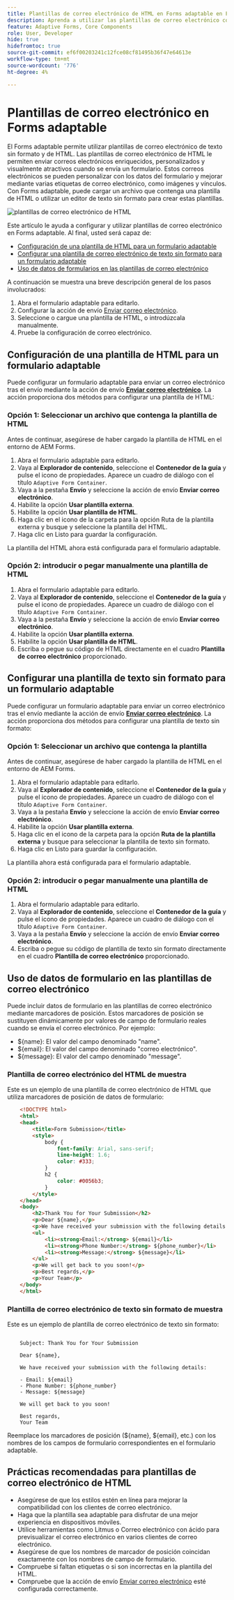 ```yaml
---
title: Plantillas de correo electrónico de HTML en Forms adaptable en Forms as a Cloud Service
description: Aprenda a utilizar las plantillas de correo electrónico con formularios adaptables.
feature: Adaptive Forms, Core Components
role: User, Developer
hide: true
hidefromtoc: true
source-git-commit: ef6f00203241c12fce08cf81495b36f47e64613e
workflow-type: tm+mt
source-wordcount: '776'
ht-degree: 4%

---
```


# Plantillas de correo electrónico en Forms adaptable

El Forms adaptable permite utilizar plantillas de correo electrónico de texto sin formato y de HTML. Las plantillas de correo electrónico de HTML le permiten enviar correos electrónicos enriquecidos, personalizados y visualmente atractivos cuando se envía un formulario. Estos correos electrónicos se pueden personalizar con los datos del formulario y mejorar mediante varias etiquetas de correo electrónico, como imágenes y vínculos. Con Forms adaptable, puede cargar un archivo que contenga una plantilla de HTML o utilizar un editor de texto sin formato para crear estas plantillas.

![plantillas de correo electrónico de HTML](/help/forms/assets/html-email.png)

Este artículo le ayuda a configurar y utilizar plantillas de correo electrónico en Forms adaptable. Al final, usted será capaz de:

* [Configuración de una plantilla de HTML para un formulario adaptable](#configure-an-html-template-for-an-adaptive-form)
* [Configurar una plantilla de correo electrónico de texto sin formato para un formulario adaptable](#configure-a-plain-text-template-for-an-adaptive-form)
* [Uso de datos de formularios en las plantillas de correo electrónico](#use-form-data-in-your-email-templates)


A continuación se muestra una breve descripción general de los pasos involucrados:

1. Abra el formulario adaptable para editarlo.
1. Configurar la acción de envío [Enviar correo electrónico](/help/forms/configure-submit-action-send-email.md).
1. Seleccione o cargue una plantilla de HTML, o introdúzcala manualmente.
1. Pruebe la configuración de correo electrónico.

## Configuración de una plantilla de HTML para un formulario adaptable

Puede configurar un formulario adaptable para enviar un correo electrónico tras el envío mediante la acción de envío [**Enviar correo electrónico**](/help/forms/configure-submit-action-send-email.md). La acción proporciona dos métodos para configurar una plantilla de HTML:

### Opción 1: Seleccionar un archivo que contenga la plantilla de HTML

Antes de continuar, asegúrese de haber cargado la plantilla de HTML en el entorno de AEM Forms.

1. Abra el formulario adaptable para editarlo.
1. Vaya al **Explorador de contenido**, seleccione el **Contenedor de la guía** y pulse el icono de propiedades. Aparece un cuadro de diálogo con el título `Adaptive Form Container`.
1. Vaya a la pestaña **Envío** y seleccione la acción de envío **Enviar correo electrónico**.
1. Habilite la opción **Usar plantilla externa**.
1. Habilite la opción **Usar plantilla de HTML**.
1. Haga clic en el icono de la carpeta para la opción Ruta de la plantilla externa y busque y seleccione la plantilla del HTML.
1. Haga clic en Listo para guardar la configuración.

La plantilla del HTML ahora está configurada para el formulario adaptable.

### Opción 2: introducir o pegar manualmente una plantilla de HTML

1. Abra el formulario adaptable para editarlo.
1. Vaya al **Explorador de contenido**, seleccione el **Contenedor de la guía** y pulse el icono de propiedades. Aparece un cuadro de diálogo con el título `Adaptive Form Container`.
1. Vaya a la pestaña **Envío** y seleccione la acción de envío **Enviar correo electrónico**.
1. Habilite la opción **Usar plantilla externa**.
1. Habilite la opción **Usar plantilla de HTML**.
1. Escriba o pegue su código de HTML directamente en el cuadro **Plantilla de correo electrónico** proporcionado.


## Configurar una plantilla de texto sin formato para un formulario adaptable

Puede configurar un formulario adaptable para enviar un correo electrónico tras el envío mediante la acción de envío [**Enviar correo electrónico**](/help/forms/configure-submit-action-send-email.md). La acción proporciona dos métodos para configurar una plantilla de texto sin formato:

### Opción 1: Seleccionar un archivo que contenga la plantilla

Antes de continuar, asegúrese de haber cargado la plantilla de HTML en el entorno de AEM Forms.

1. Abra el formulario adaptable para editarlo.
1. Vaya al **Explorador de contenido**, seleccione el **Contenedor de la guía** y pulse el icono de propiedades. Aparece un cuadro de diálogo con el título `Adaptive Form Container`.
1. Vaya a la pestaña **Envío** y seleccione la acción de envío **Enviar correo electrónico**.
1. Habilite la opción **Usar plantilla externa**.
1. Haga clic en el icono de la carpeta para la opción **Ruta de la plantilla externa** y busque para seleccionar la plantilla de texto sin formato.
1. Haga clic en Listo para guardar la configuración.

La plantilla ahora está configurada para el formulario adaptable.

### Opción 2: introducir o pegar manualmente una plantilla de HTML

1. Abra el formulario adaptable para editarlo.
1. Vaya al **Explorador de contenido**, seleccione el **Contenedor de la guía** y pulse el icono de propiedades. Aparece un cuadro de diálogo con el título `Adaptive Form Container`.
1. Vaya a la pestaña **Envío** y seleccione la acción de envío **Enviar correo electrónico**.
1. Escriba o pegue su código de plantilla de texto sin formato directamente en el cuadro **Plantilla de correo electrónico** proporcionado.

## Uso de datos de formulario en las plantillas de correo electrónico

Puede incluir datos de formulario en las plantillas de correo electrónico mediante marcadores de posición. Estos marcadores de posición se sustituyen dinámicamente por valores de campo de formulario reales cuando se envía el correo electrónico. Por ejemplo:

* ${name}: El valor del campo denominado &quot;name&quot;.
* ${email}: El valor del campo denominado &quot;correo electrónico&quot;.
* ${message}: El valor del campo denominado &quot;message&quot;.

### Plantilla de correo electrónico del HTML de muestra

Este es un ejemplo de una plantilla de correo electrónico de HTML que utiliza marcadores de posición de datos de formulario:

```HTML
    <!DOCTYPE html>
    <html>
    <head>
        <title>Form Submission</title>
        <style>
            body {
                font-family: Arial, sans-serif;
                line-height: 1.6;
                color: #333;
            }
            h2 {
                color: #0056b3;
            }
        </style>
    </head>
    <body>
        <h2>Thank You for Your Submission</h2>
        <p>Dear ${name},</p>
        <p>We have received your submission with the following details:</p>
        <ul>
            <li><strong>Email:</strong> ${email}</li>
            <li><strong>Phone Number:</strong> ${phone_number}</li>
            <li><strong>Message:</strong> ${message}</li>
        </ul>
        <p>We will get back to you soon!</p>
        <p>Best regards,</p>
        <p>Your Team</p>
    </body>
    </html>
```

### Plantilla de correo electrónico de texto sin formato de muestra

Este es un ejemplo de plantilla de correo electrónico de texto sin formato:

```TXT
    
    Subject: Thank You for Your Submission
    
    Dear ${name},
    
    We have received your submission with the following details:
    
    - Email: ${email}
    - Phone Number: ${phone_number}
    - Message: ${message}
    
    We will get back to you soon!
    
    Best regards,
    Your Team
```

Reemplace los marcadores de posición (${name}, ${email}, etc.) con los nombres de los campos de formulario correspondientes en el formulario adaptable.

## Prácticas recomendadas para plantillas de correo electrónico de HTML

* Asegúrese de que los estilos estén en línea para mejorar la compatibilidad con los clientes de correo electrónico.
* Haga que la plantilla sea adaptable para disfrutar de una mejor experiencia en dispositivos móviles.
* Utilice herramientas como Litmus o Correo electrónico con ácido para previsualizar el correo electrónico en varios clientes de correo electrónico.
* Asegúrese de que los nombres de marcador de posición coincidan exactamente con los nombres de campo de formulario.
* Compruebe si faltan etiquetas o si son incorrectas en la plantilla del HTML.
* Compruebe que la acción de envío [Enviar correo electrónico](/help/forms/configure-submit-action-send-email.md) esté configurada correctamente.
